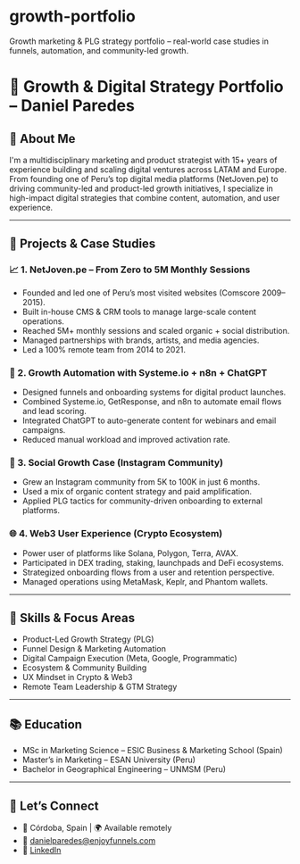 # growth-portfolio
Growth marketing &amp; PLG strategy portfolio – real-world case studies in funnels, automation, and community-led growth.
# 🚀 Growth & Digital Strategy Portfolio – Daniel Paredes

## 👋 About Me
I'm a multidisciplinary marketing and product strategist with 15+ years of experience building and scaling digital ventures across LATAM and Europe. From founding one of Peru’s top digital media platforms (NetJoven.pe) to driving community-led and product-led growth initiatives, I specialize in high-impact digital strategies that combine content, automation, and user experience.

---

## 🔧 Projects & Case Studies

### 📈 1. NetJoven.pe – From Zero to 5M Monthly Sessions
- Founded and led one of Peru’s most visited websites (Comscore 2009–2015).
- Built in-house CMS & CRM tools to manage large-scale content operations.
- Reached 5M+ monthly sessions and scaled organic + social distribution.
- Managed partnerships with brands, artists, and media agencies.
- Led a 100% remote team from 2014 to 2021.

### 🤖 2. Growth Automation with Systeme.io + n8n + ChatGPT
- Designed funnels and onboarding systems for digital product launches.
- Combined Systeme.io, GetResponse, and n8n to automate email flows and lead scoring.
- Integrated ChatGPT to auto-generate content for webinars and email campaigns.
- Reduced manual workload and improved activation rate.

### 📲 3. Social Growth Case (Instagram Community)
- Grew an Instagram community from 5K to 100K in just 6 months.
- Used a mix of organic content strategy and paid amplification.
- Applied PLG tactics for community-driven onboarding to external platforms.

### 🌐 4. Web3 User Experience (Crypto Ecosystem)
- Power user of platforms like Solana, Polygon, Terra, AVAX.
- Participated in DEX trading, staking, launchpads and DeFi ecosystems.
- Strategized onboarding flows from a user and retention perspective.
- Managed operations using MetaMask, Keplr, and Phantom wallets.

---

## 🧠 Skills & Focus Areas

- Product-Led Growth Strategy (PLG)
- Funnel Design & Marketing Automation
- Digital Campaign Execution (Meta, Google, Programmatic)
- Ecosystem & Community Building
- UX Mindset in Crypto & Web3
- Remote Team Leadership & GTM Strategy

---

## 📚 Education

- MSc in Marketing Science – ESIC Business & Marketing School (Spain)
- Master’s in Marketing – ESAN University (Peru)
- Bachelor in Geographical Engineering – UNMSM (Peru)

---

## 🔗 Let’s Connect
- 📍 Córdoba, Spain | 🌍 Available remotely
- 📧 danielparedes@enjoyfunnels.com  
- 💼 [LinkedIn](https://linkedin.com/in/paredesdaniel)

